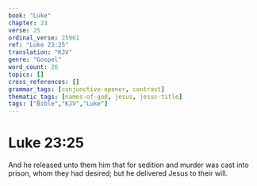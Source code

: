 ```yaml
---
book: "Luke"
chapter: 23
verse: 25
ordinal_verse: 25961
ref: "Luke 23:25"
translation: "KJV"
genre: "Gospel"
word_count: 26
topics: []
cross_references: []
grammar_tags: [conjunctive-opener, contrast]
thematic_tags: [names-of-god, jesus, jesus-title]
tags: ["Bible","KJV","Luke"]
---
```


# Luke 23:25

And he released unto them him that for sedition and murder was cast into prison, whom they had desired; but he delivered Jesus to their will.
